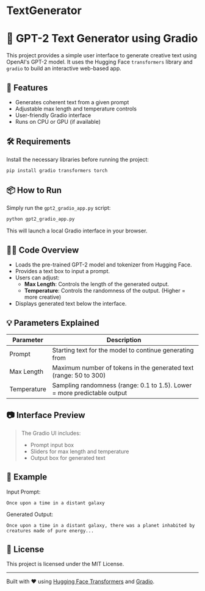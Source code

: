 # TextGenerator
# 🧠 GPT-2 Text Generator using Gradio

This project provides a simple user interface to generate creative text using OpenAI's GPT-2 model. It uses the Hugging Face `transformers` library and `gradio` to build an interactive web-based app.

## 🚀 Features

- Generates coherent text from a given prompt
- Adjustable max length and temperature controls
- User-friendly Gradio interface
- Runs on CPU or GPU (if available)

## 🛠️ Requirements

Install the necessary libraries before running the project:

```bash
pip install gradio transformers torch
```

## 📦 How to Run

Simply run the `gpt2_gradio_app.py` script:

```bash
python gpt2_gradio_app.py
```

This will launch a local Gradio interface in your browser.

## 🧑‍💻 Code Overview

- Loads the pre-trained GPT-2 model and tokenizer from Hugging Face.
- Provides a text box to input a prompt.
- Users can adjust:
  - **Max Length**: Controls the length of the generated output.
  - **Temperature**: Controls the randomness of the output. (Higher = more creative)
- Displays generated text below the interface.

## 💡 Parameters Explained

| Parameter    | Description                                                                 |
|--------------|-----------------------------------------------------------------------------|
| Prompt       | Starting text for the model to continue generating from                    |
| Max Length   | Maximum number of tokens in the generated text (range: 50 to 300)          |
| Temperature  | Sampling randomness (range: 0.1 to 1.5). Lower = more predictable output    |

## 📷 Interface Preview

> The Gradio UI includes:
> - Prompt input box
> - Sliders for max length and temperature
> - Output box for generated text

## 📝 Example

Input Prompt:
```
Once upon a time in a distant galaxy
```

Generated Output:
```
Once upon a time in a distant galaxy, there was a planet inhabited by creatures made of pure energy...
```

## 📄 License

This project is licensed under the MIT License.

---

Built with ❤️ using [Hugging Face Transformers](https://huggingface.co/transformers/) and [Gradio](https://www.gradio.app/).
